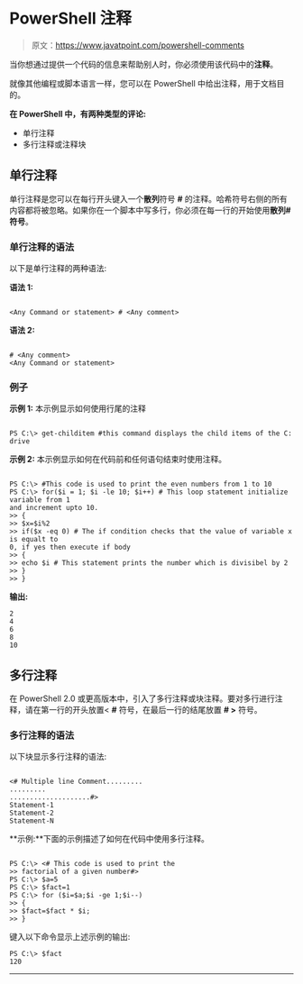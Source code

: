 # PowerShell 注释

> 原文：<https://www.javatpoint.com/powershell-comments>

当你想通过提供一个代码的信息来帮助别人时，你必须使用该代码中的**注释**。

就像其他编程或脚本语言一样，您可以在 PowerShell 中给出注释，用于文档目的。

**在 PowerShell 中，有两种类型的评论:**

*   单行注释
*   多行注释或注释块

## 单行注释

单行注释是您可以在每行开头键入一个**散列**符号 **#** 的注释。哈希符号右侧的所有内容都将被忽略。如果你在一个脚本中写多行，你必须在每一行的开始使用**散列#符号**。

### 单行注释的语法

以下是单行注释的两种语法:

**语法 1:**

```

<Any Command or statement> # <Any comment>

```

**语法 2:**

```

# <Any comment> 
<Any Command or statement>

```

### 例子

**示例 1:** 本示例显示如何使用行尾的注释

```

PS C:\> get-childitem #this command displays the child items of the C: drive

```

**示例 2:** 本示例显示如何在代码前和任何语句结束时使用注释。

```

PS C:\> #This code is used to print the even numbers from 1 to 10
PS C:\> for($i = 1; $i -le 10; $i++) # This loop statement initialize variable from 1
and increment upto 10.
>> {
>> $x=$i%2
>> if($x -eq 0) # The if condition checks that the value of variable x is equalt to 
0, if yes then execute if body
>> {
>> echo $i # This statement prints the number which is divisibel by 2
>> }
>> }

```

**输出:**

```
2
4
6
8
10

```

## 多行注释

在 PowerShell 2.0 或更高版本中，引入了多行注释或块注释。要对多行进行注释，请在第一行的开头放置< **#** 符号，在最后一行的结尾放置 **# >** 符号。

### 多行注释的语法

以下块显示多行注释的语法:

```

<# Multiple line Comment.........
.........
....................#>
Statement-1
Statement-2
Statement-N

```

**示例:**下面的示例描述了如何在代码中使用多行注释。

```

PS C:\> <# This code is used to print the
>> factorial of a given number#>
PS C:\> $a=5
PS C:\> $fact=1
PS C:\> for ($i=$a;$i -ge 1;$i--)
>> {
>> $fact=$fact * $i;
>> }

```

键入以下命令显示上述示例的输出:

```
PS C:\> $fact
120

```

* * *